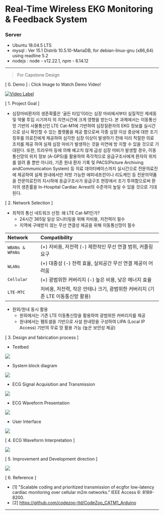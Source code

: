 # Real-Time Wireless EKG Monitoring & Feedback System

### Server
- Ubuntu 18.04.5 LTS   
- mysql : Ver 15.1 Distrib 10.5.10-MariaDB, for debian-linux-gnu (x86_64) using readline 5.2   
- nodejs : node - v12.22.1, npm - 6.14.12   

-------------
> For Capstone Design

[ 0. Demo ] : Click Image to Watch Demo Video!  


[![Video Label](/Img/sum.jpg)](https://youtu.be/-y_3mwoVeGI)   

[ 1. Project Goal ]
- 심장마비환자의 생존확률은 ‘골든 타임’이라는 심장 마비에서부터 실질적인 제세동 및 약물 투입 시기까지 의 지연시간에 크게 영향을 받는다. 본 과제에서는 이동통신망 기반의 사물통신인 LTE Cat-M1에 기반하여 심장질환자의 EKG 정보를 실시간으로 상시 확인할 수 있는 플랫폼을 제공 함으로써 각종 심장 이상 증상에 대한 조기 징후를 의료진에게 제공하여 심각한 심장 이상이 발생하기 전에 미리 적절한 의료 조치를 제공 하여 실제 심장 마비가 발생하는 것을 미연에 방 지할 수 있을 것으로 기대된다. 또한, 트라우마 등에 의해 예고치 않게 급성 심장 마비가 발생할 경우, 이동통신망의 위치 정보 (A-GPS)를 활용하여 즉각적으로 응급구조사에게 환자의 위치를 알려 줄 뿐만 아니라, 기존 원내 환자 기록 및 PACS(Picture Archiving andCommunication System) 등 의료 데이터베이스까지 실시간으로 전문의료진에 제공하여 실제 원내에서만 처방 가능한 에피네프린이나 리도케인 등 전문의약품을 전문의료진의 지시하에 응급구조사가 응급구조 현장에서 조기 투여함으로써 환자의 생존률을 In-Hospital Cardiac Arrest의 수준까지 높일 수 있을 것으로 기대된다. 

[ 2. Network Selection ]
- 최적의 통신 네트워크 선정: 왜 LTE Cat-M1인가? 
  - 24시간 365일 일상 모니터링을 위해 저비용, 저전력이 필수   
  - 지역에 구애받지 않는 무선 연결성 제공을 위해 이동통신망이 필수   

|Network|Compatibility|
|:---|:---|
|`WBANs & WPANs`|(+) 저비용, 저전력 (-) 제한적인 무선 연결 범위, 커플링 요구|
|`WLANs`|(+) 대중성 (-) 전력 효율, 실외공간 무선 연결 제공이 어려움|
|`Cellular`|(+) 광범위한 커버리지 (-) 높은 비용, 낮은 에너지 효율|
|`LTE-MTC`|저비용, 저전력, 작은 안테나 크기, 광범위한 커버리지 (기존 LTE 이동통신망 활용)|

- 원외/원내 동시 활용
  - 원외에서는 기존 LTE 이동통신망을 활용하여 광범위한 커버리지를 제공   
  - 원내에서는 펨토셀을 기반으로 사설 원내망을 구성하여 LIPA (Local IP Access) 기반의 무료 망 활용 가능 (높은 보안성 제공)   

[ 3. Design and fabrication process ]   
- Testbed

<img src="/Img/testbed.png">

- System block diagram

<img src="/Img/diagram.png">

- ECG Signal Acquisition and Transmission

<img src="/Img/signal.png">

- ECG Waveform Presentation

<img src="/Img/waveform.png">

- User Interface

<img src="/Img/ui.png">

[ 4. ECG Waveform Interpretation ]   

<img src="/Img/interpretation.png">

[ 5. Improvement and Development direction ]

<img src="/Img/improve.png">

[ 6. Reference ]   

- [1] "Scalable coding and prioritized transmission of ecgfor low-latency cardiac monitoring over cellular m2m networks." IEEE Access 6: 8189-8200.   
- [2] https://github.com/codezoo-ltd/CodeZoo_CATM1_Arduino
-------------
